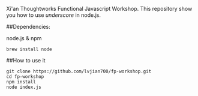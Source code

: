 Xi'an Thoughtworks Functional Javascript Workshop. This repository show you how to use _underscore_ in node.js.

##Dependencies:

node.js & npm	

	brew install node


##How to use it

	git clone https://github.com/lvjian700/fp-workshop.git
	cd fp-workshop
	npm install
	node index.js 


